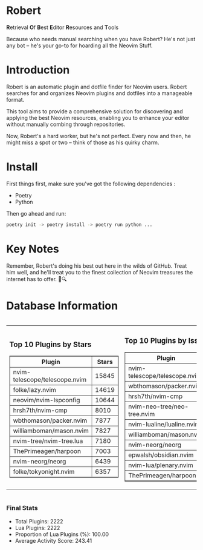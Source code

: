 # Robert

**R**etrieval
**O**f
**B**est
**E**ditor
**R**esources and
**T**ools

Because who needs manual searching when you have Robert?
He's not just any bot – he's your go-to for hoarding all the Neovim Stuff.

# Introduction
Robert is an automatic plugin and dotfile finder for Neovim users. Robert searches for and organizes Neovim plugins and dotfiles into a manageable format.

This tool aims to provide a comprehensive solution for discovering and applying the best Neovim resources, enabling you to enhance your editor without manually combing through repositories.

Now, Robert's a hard worker, but he's not perfect. Every now and then, he might miss a spot or two – think of those as his quirky charm. 

# Install
 First things first, make sure you've got the following dependencies :
  - Poetry 
  - Python 

Then go ahead and run:

```bash
poetry init -> poetry install -> poetry run python ...
```
# Key Notes

Remember, Robert's doing his best out here in the wilds of GitHub. Treat him well, and he'll treat you to the finest collection of Neovim treasures the internet has to offer. 🎩🔍


# Database Information

<div style='display:flex;flex-direction:row;justify-content:space-between;'><table><tr><td><h3>Top 10 Plugins by Stars</h3><table border="1"><tr><th>Plugin</th><th>Stars</th></tr><tr><td>nvim-telescope/telescope.nvim</td><td>15845</td></tr><tr><td>folke/lazy.nvim</td><td>14619</td></tr><tr><td>neovim/nvim-lspconfig</td><td>10644</td></tr><tr><td>hrsh7th/nvim-cmp</td><td>8010</td></tr><tr><td>wbthomason/packer.nvim</td><td>7877</td></tr><tr><td>williamboman/mason.nvim</td><td>7827</td></tr><tr><td>nvim-tree/nvim-tree.lua</td><td>7180</td></tr><tr><td>ThePrimeagen/harpoon</td><td>7003</td></tr><tr><td>nvim-neorg/neorg</td><td>6439</td></tr><tr><td>folke/tokyonight.nvim</td><td>6357</td></tr></table></td><td><h3>Top 10 Plugins by Issues</h3><table border="1"><tr><th>Plugin</th><th>Issues</th></tr><tr><td>nvim-telescope/telescope.nvim</td><td>369</td></tr><tr><td>wbthomason/packer.nvim</td><td>308</td></tr><tr><td>hrsh7th/nvim-cmp</td><td>279</td></tr><tr><td>nvim-neo-tree/neo-tree.nvim</td><td>239</td></tr><tr><td>nvim-lualine/lualine.nvim</td><td>227</td></tr><tr><td>williamboman/mason.nvim</td><td>201</td></tr><tr><td>nvim-neorg/neorg</td><td>184</td></tr><tr><td>epwalsh/obsidian.nvim</td><td>152</td></tr><tr><td>nvim-lua/plenary.nvim</td><td>146</td></tr><tr><td>ThePrimeagen/harpoon</td><td>122</td></tr></table></td><td><h3>Top 10 Plugins by Forks</h3><table border="1"><tr><th>Plugin</th><th>Forks</th></tr><tr><td>neovim/nvim-lspconfig</td><td>2080</td></tr><tr><td>nvim-telescope/telescope.nvim</td><td>836</td></tr><tr><td>nvim-tree/nvim-tree.lua</td><td>611</td></tr><tr><td>nvim-lualine/lualine.nvim</td><td>465</td></tr><tr><td>folke/tokyonight.nvim</td><td>426</td></tr><tr><td>hrsh7th/nvim-cmp</td><td>398</td></tr><tr><td>ThePrimeagen/harpoon</td><td>377</td></tr><tr><td>folke/lazy.nvim</td><td>353</td></tr><tr><td>jackMort/ChatGPT.nvim</td><td>312</td></tr><tr><td>nvim-lua/plenary.nvim</td><td>289</td></tr></table></td></tr></table></div>

### Final Stats
- Total Plugins: 2222
- Lua Plugins: 2222
- Proportion of Lua Plugins (%): 100.00
- Average Activity Score: 243.41
